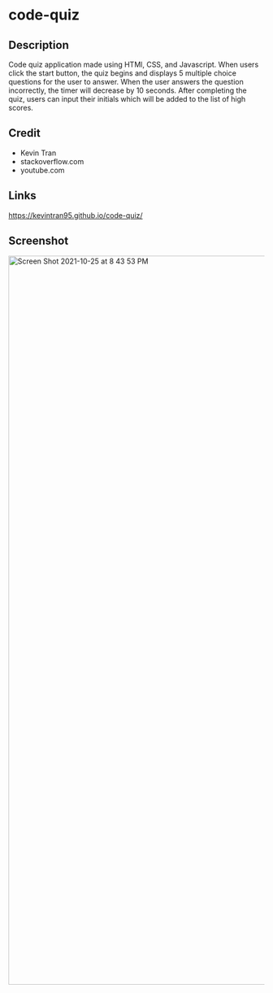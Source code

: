 # code-quiz

## Description 
Code quiz application made using HTMl, CSS, and Javascript. When users click the start button, the quiz begins and displays 5 multiple choice questions for the user to answer. When the user answers the question incorrectly, the timer will decrease by 10 seconds. After completing the quiz, users can input their initials which will be added to the list of high scores.

## Credit 
- Kevin Tran 
- stackoverflow.com
- youtube.com

## Links
https://kevintran95.github.io/code-quiz/

## Screenshot
<img width="1434" alt="Screen Shot 2021-10-25 at 8 43 53 PM" src="https://user-images.githubusercontent.com/87213793/138807200-ef0d4c09-0b9e-4713-b439-0a5c7baae879.png">
